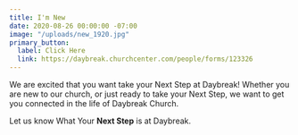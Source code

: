 ```yaml
---
title: I'm New
date: 2020-08-26 00:00:00 -07:00
image: "/uploads/new_1920.jpg"
primary_button:
  label: Click Here
  link: https://daybreak.churchcenter.com/people/forms/123326
---
```


We are excited that you want take your Next Step at Daybreak!  Whether you are new to our church, or just ready to take your Next Step, we want to get you connected in the life of Daybreak Church. 
 
Let us know What Your **Next Step** is at Daybreak.  

